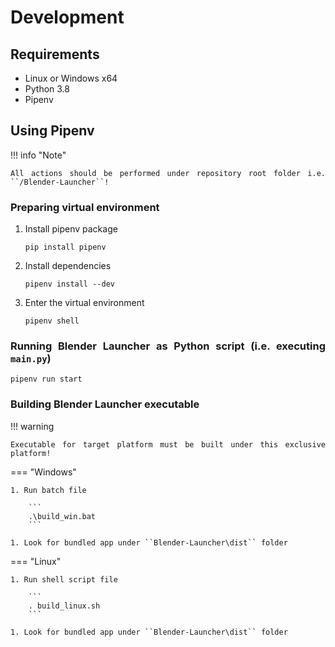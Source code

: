 <style>body {text-align: justify}</style>

# Development

## Requirements

- Linux or Windows x64
- Python 3.8
- Pipenv

## Using Pipenv

!!! info "Note"

    All actions should be performed under repository root folder i.e. ``/Blender-Launcher``!

### Preparing virtual environment

1. Install pipenv package

    ```
    pip install pipenv
    ```

1. Install dependencies

    ```
    pipenv install --dev
    ```

1. Enter the virtual environment

    ```
    pipenv shell
    ```

### Running Blender Launcher as Python script (i.e. executing ``main.py``)

```
pipenv run start
```

### Building Blender Launcher executable

!!! warning

    Executable for target platform must be built under this exclusive platform!

=== "Windows"

    1. Run batch file

        ```
        .\build_win.bat
        ```

    1. Look for bundled app under ``Blender-Launcher\dist`` folder

=== "Linux"

    1. Run shell script file

        ```
        . build_linux.sh
        ```

    1. Look for bundled app under ``Blender-Launcher\dist`` folder
